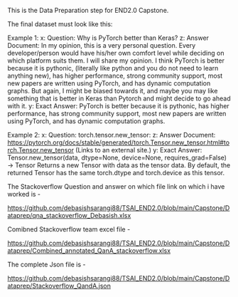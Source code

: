 This is the Data Preparation step for END2.0 Capstone.


The final dataset must look like this:

Example 1:
x: Question: Why is PyTorch better than Keras?
z: Answer Document: In my opinion, this is a very personal question. Every developer/person would have his/her own comfort level while deciding on which platform suits them. I will share my opinion. I think PyTorch is better because it is pythonic, (literally like python and you do not need to learn anything new), has higher performance, strong community support, most new papers are written using PyTorch, and has dynamic computation graphs. But again, I might be biased towards it, and maybe you may like something that is better in Keras than Pytorch and might decide to go ahead with it.
y: Exact Answer: PyTorch is better because it is pythonic, has higher performance, has strong community support, most new papers are written using PyTorch, and has dynamic computation graphs.

Example 2:
x: Question: torch.tensor.new_tensor:
z: Answer Document: https://pytorch.org/docs/stable/generated/torch.Tensor.new_tensor.html#torch.Tensor.new_tensor (Links to an external site.)
y: Exact Answer: Tensor.new_tensor(data, dtype=None, device=None, requires_grad=False) → Tensor
Returns a new Tensor with data as the tensor data. By default, the returned Tensor has the same torch.dtype and torch.device as this tensor.


The Stackoverflow Question and answer on which file link on which i have worked is -

https://github.com/debasishsarangi88/TSAI_END2.0/blob/main/Capstone/Dataprep/qna_stackoverflow_Debasish.xlsx

Comibned Stackoverflow team excel file -

https://github.com/debasishsarangi88/TSAI_END2.0/blob/main/Capstone/Dataprep/Combined_annotated_QanA_stackoverflow.xlsx

The complete Json file is -

https://github.com/debasishsarangi88/TSAI_END2.0/blob/main/Capstone/Dataprep/Stackoverflow_QandA.json
